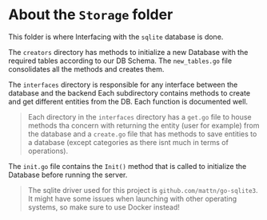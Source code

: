 # About the `Storage` folder

This folder is where Interfacing with the `sqlite` database is done.

The `creators` directory has methods to initialize a new Database with the required tables according to our DB Schema. The `new_tables.go` file consolidates all the methods and creates them.

The `interfaces` directory is responsible for any interface between the database and the backend Each subdirectory contains methods to create and get different entities from the DB. Each function is documented well.

> Each directory in the `interfaces` directory has a `get.go` file to house methods tha concern with returning the entity (user for example) from the database and a `create.go` file that has methods to save entities to a database (except categories as there isnt much in terms of operations).

The `init.go` file contains the `Init()` method that is called to initialize the Database before running the server.

> The sqlite driver used for this project is `github.com/mattn/go-sqlite3`. It might have some issues when launching with other operating systems, so make sure to use Docker instead!
